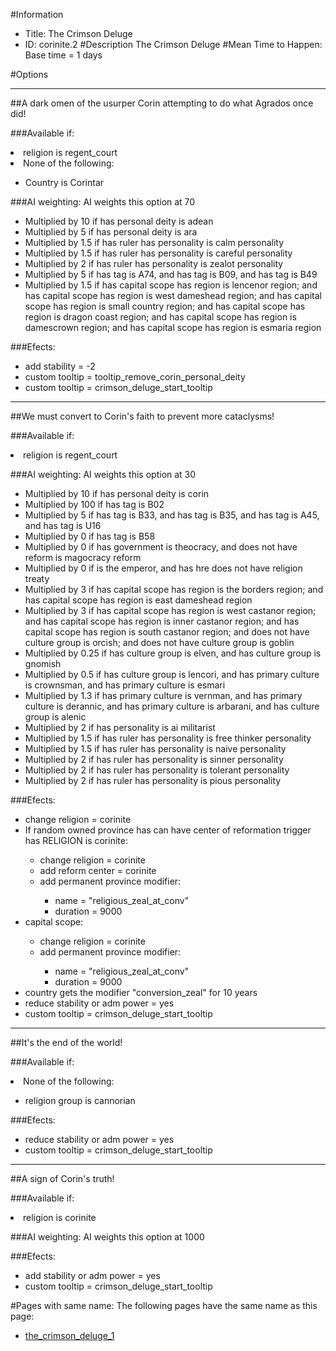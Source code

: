 #Information
 - Title: The Crimson Deluge
 - ID: corinite.2
#Description
The Crimson Deluge
#Mean Time to Happen:
Base time = 1 days

#Options

___
##A dark omen of the usurper Corin attempting to do what Agrados once did!

###Available if:
<li>religion is regent_court</li><li>None of the following:</li><ul><li>Country is Corintar</li></ul>

###AI weighting:
AI weights this option at 70
 - Multiplied by 10 if has personal deity is adean
 - Multiplied by 5 if has personal deity is ara
 - Multiplied by 1.5 if has ruler has personality is calm personality
 - Multiplied by 1.5 if has ruler has personality is careful personality
 - Multiplied by 2 if has ruler has personality is zealot personality
 - Multiplied by 5 if has tag is A74, and has tag is B09, and has tag is B49
 - Multiplied by 1.5 if has capital scope has region is lencenor region; and has capital scope has region is west dameshead region; and has capital scope has region is small country region; and has capital scope has region is dragon coast region; and has capital scope has region is damescrown region; and has capital scope has region is esmaria region


###Efects:<ul><li>add stability = -2</li><li>custom tooltip = tooltip_remove_corin_personal_deity</li><li>custom tooltip = crimson_deluge_start_tooltip</li></ul>

___
##We must convert to Corin's faith to prevent more cataclysms!

###Available if:
<li>religion is regent_court</li>

###AI weighting:
AI weights this option at 30
 - Multiplied by 10 if has personal deity is corin
 - Multiplied by 100 if has tag is B02
 - Multiplied by 5 if has tag is B33, and has tag is B35, and has tag is A45, and has tag is U16
 - Multiplied by 0 if has tag is B58
 - Multiplied by 0 if has government is theocracy, and does not have reform is magocracy reform
 - Multiplied by 0 if is the emperor, and  has hre does not have religion treaty
 - Multiplied by 3 if has capital scope has region is the borders region; and has capital scope has region is east dameshead region
 - Multiplied by 3 if has capital scope has region is west castanor region; and has capital scope has region is inner castanor region; and has capital scope has region is south castanor region; and does not have culture group is orcish; and does not have culture group is goblin
 - Multiplied by 0.25 if has culture group is elven, and has culture group is gnomish
 - Multiplied by 0.5 if has culture group is lencori, and has primary culture is crownsman, and has primary culture is esmari
 - Multiplied by 1.3 if has primary culture is vernman, and has primary culture is derannic, and has primary culture is arbarani, and has culture group is alenic
 - Multiplied by 2 if has personality is ai militarist
 - Multiplied by 1.5 if has ruler has personality is free thinker personality
 - Multiplied by 1.5 if has ruler has personality is naive personality
 - Multiplied by 2 if has ruler has personality is sinner personality
 - Multiplied by 2 if has ruler has personality is tolerant personality
 - Multiplied by 2 if has ruler has personality is pious personality


###Efects:<ul><li>change religion = corinite</li><li>If random owned province has can have center of reformation trigger has RELIGION is corinite:</li><ul><li>change religion = corinite</li><li>add reform center = corinite</li><li>add permanent province modifier:</li><ul><li>name = "religious_zeal_at_conv"</li><li>duration = 9000</li></ul></ul><li>capital scope:</li><ul><li>change religion = corinite</li><li>add permanent province modifier:</li><ul><li>name = "religious_zeal_at_conv"</li><li>duration = 9000</li></ul></ul><li>country gets the modifier "conversion_zeal" for 10 years</li><li>reduce stability or adm power = yes</li><li>custom tooltip = crimson_deluge_start_tooltip</li></ul>

___
##It's the end of the world!

###Available if:
<li>None of the following:</li><ul><li>religion group is cannorian</li></ul>

###Efects:<ul><li>reduce stability or adm power = yes</li><li>custom tooltip = crimson_deluge_start_tooltip</li></ul>

___
##A sign of Corin's truth!

###Available if:
<li>religion is corinite</li>

###AI weighting:
AI weights this option at 1000


###Efects:<ul><li>add stability or adm power = yes</li><li>custom tooltip = crimson_deluge_start_tooltip</li></ul>


#Pages with same name:
The following pages have the same name as this page:
 - [the_crimson_deluge_1](the_crimson_deluge_1.md)
